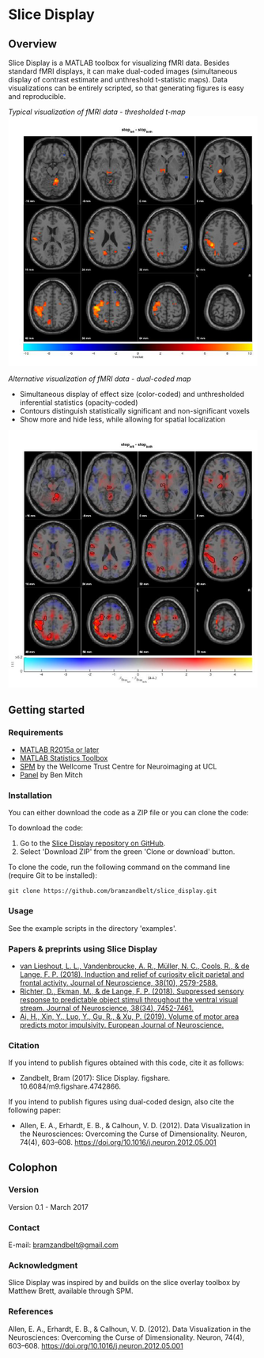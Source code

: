 # Slice Display

## Overview

Slice Display is a MATLAB toolbox for visualizing fMRI data. Besides standard fMRI displays, it can make dual-coded images (simultaneous display of contrast estimate and unthreshold t-statistic maps). Data visualizations can be entirely scripted, so that generating figures is easy and reproducible.

_Typical visualization of fMRI data - thresholded t-map_
![](./example_thresholded_t_map.jpg)

_Alternative visualization of fMRI data - dual-coded map_

- Simultaneous display of effect size (color-coded) and unthresholded inferential statistics (opacity-coded)
- Contours distinguish statistically significant and non-significant voxels
- Show more and hide less, while allowing for spatial localization

![](./example_dual_coded_map.jpg)

## Getting started

### Requirements

* [MATLAB R2015a or later](http://www.mathworks.com)
* [MATLAB Statistics Toolbox](http://www.mathworks.com/products/statistics/)
* [SPM](http://www.fil.ion.ucl.ac.uk/spm/) by the Wellcome Trust Centre for Neuroimaging at UCL
* [Panel](https://www.mathworks.com/matlabcentral/fileexchange/20003-panel) by Ben Mitch

### Installation

You can either download the code as a ZIP file or you can clone the code:

To download the code:
1. Go to the [Slice Display repository on GitHub](https://github.com/bramzandbelt/slice_display).
2. Select 'Download ZIP' from the green 'Clone or download' button.

To clone the code, run the following command on the command line (require Git to be installed):

```
git clone https://github.com/bramzandbelt/slice_display.git
```

### Usage

See the example scripts in the directory 'examples'.

### Papers & preprints using Slice Display

- [van Lieshout, L. L., Vandenbroucke, A. R., Müller, N. C., Cools, R., & de Lange, F. P. (2018). Induction and relief of curiosity elicit parietal and frontal activity. Journal of Neuroscience, 38(10), 2579-2588.](https://doi.org/10.1523/JNEUROSCI.2816-17.2018)
- [Richter, D., Ekman, M., & de Lange, F. P. (2018). Suppressed sensory response to predictable object stimuli throughout the ventral visual stream. Journal of Neuroscience, 38(34), 7452-7461.](https://doi.org/10.1523/JNEUROSCI.3421-17.2018)
- [Ai, H., Xin, Y., Luo, Y., Gu, R., & Xu, P. (2019). Volume of motor area predicts motor impulsivity. European Journal of Neuroscience.](https://doi.org/10.1111/ejn.14339)

### Citation
If you intend to publish figures obtained with this code, cite it as follows:

- Zandbelt, Bram (2017): Slice Display. figshare. 10.6084/m9.figshare.4742866.

If you intend to publish figures using dual-coded design, also cite the following paper:

- Allen, E. A., Erhardt, E. B., & Calhoun, V. D. (2012). Data Visualization in the Neurosciences: Overcoming the Curse of Dimensionality. Neuron, 74(4), 603–608. https://doi.org/10.1016/j.neuron.2012.05.001

## Colophon

### Version

Version 0.1 - March 2017

### Contact

E-mail: bramzandbelt@gmail.com  

### Acknowledgment

Slice Display was inspired by and builds on the slice overlay toolbox by Matthew Brett, available through SPM.

### References

Allen, E. A., Erhardt, E. B., & Calhoun, V. D. (2012). Data Visualization in the Neurosciences: Overcoming the Curse of Dimensionality. Neuron, 74(4), 603–608. https://doi.org/10.1016/j.neuron.2012.05.001
